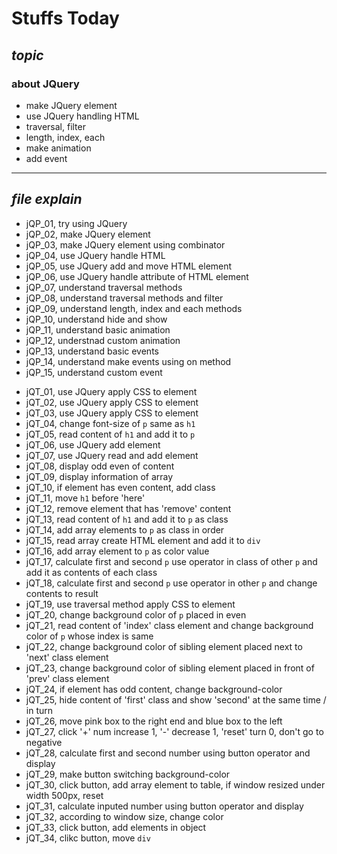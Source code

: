 # **Stuffs Today**
## *topic*
### about JQuery
   - make JQuery element
   - use JQuery handling HTML
   - traversal, filter
   - length, index, each
   - make animation
   - add event

---
## *file explain*
- jQP_01, try using JQuery
- jQP_02, make JQuery element
- jQP_03, make JQuery element using combinator
- jQP_04, use JQuery handle HTML
- jQP_05, use JQuery add and move HTML element
- jQP_06, use JQuery handle attribute of HTML element
- jQP_07, understand traversal methods
- jQP_08, understand traversal methods and filter
- jQP_09, understand length, index and each methods
- jQP_10, understand hide and show
- jQP_11, understand basic animation
- jQP_12, understnad custom animation
- jQP_13, understand basic events
- jQP_14, understand make events using on method
- jQP_15, understand custom event
>
- jQT_01, use JQuery apply CSS to element
- jQT_02, use JQuery apply CSS to element
- jQT_03, use JQuery apply CSS to element
- jQT_04, change font-size of ```p``` same as ```h1```
- jQT_05, read content of ```h1``` and add it to ```p```
- jQT_06, use JQuery add element
- jQT_07, use JQuery read and add element
- jQT_08, display odd even of content
- jQT_09, display information of array
- jQT_10, if element has even content, add class
- jQT_11, move ```h1``` before 'here'
- jQT_12, remove element that has 'remove' content
- jQT_13, read content of ```h1``` and add it to ```p``` as class
- jQT_14, add array elements to ```p``` as class in order
- jQT_15, read array create HTML element and add it to ```div```  
- jQT_16, add array element to ```p``` as color value
- jQT_17, calculate first and second ```p``` use operator in class of other ```p``` and add it as contents of each class
- jQT_18, calculate first and second ```p``` use operator in other ```p``` and change contents to result
- jQT_19, use traversal method apply CSS to element
- jQT_20, change background color of ```p``` placed in even
- jQT_21, read content of 'index' class element and change background color of ```p``` whose index is same
- jQT_22, change background color of sibling element placed next to 'next' class element
- jQT_23, change background color of sibling element placed in front of 'prev' class element 
- jQT_24, if element has odd content, change background-color
- jQT_25, hide content of 'first' class and show 'second' at the same time / in turn
- jQT_26, move pink box to the right end and blue box to the left
- jQT_27, click '+' num increase 1, '-' decrease 1, 'reset' turn 0, don't go to negative
- jQT_28, calculate first and second number using button operator and display
- jQT_29, make button switching background-color
- jQT_30, click button, add array element to table, if window resized under width 500px, reset
- jQT_31, calculate inputed number using button operator and display
- jQT_32, according to window size, change color
- jQT_33, click button, add elements in object
- jQT_34, clikc button, move ```div```